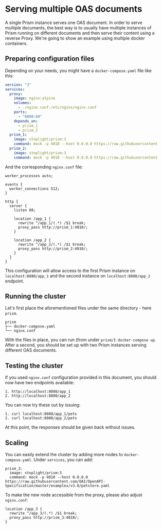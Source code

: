 # Serving multiple OAS documents

A single Prism instance serves one OAS document.
In order to serve multiple documents, the best way is to usually have multiple instances of Prism running on different documents and then serve their content using a reverse Proxy. We're going to show an example using multiple docker containers.

## Preparing configuration files

Depending on your needs, you might have a `docker-compose.yaml` file like this:

```yaml
version: "3"
services:
  proxy:
    image: nginx:alpine
    volumes:
      - ./nginx.conf:/etc/nginx/nginx.conf
    ports:
      - "8080:80"
    depends_on:
      - prism_1
      - prism_2
  prism_1:
    image: stoplight/prism:3
    command: mock -p 4010 --host 0.0.0.0 https://raw.githubusercontent.com/OAI/OpenAPI-Specification/master/examples/v2.0/yaml/petstore.yaml
  prism_2:
    image: stoplight/prism:3
    command: mock -p 4010 --host 0.0.0.0 https://raw.githubusercontent.com/OAI/OpenAPI-Specification/master/examples/v3.0/petstore.yaml
```

And the corresponding `nginx.conf` file:

```
worker_processes auto;

events {
  worker_connections 512;
}

http {
  server {
    listen 80;

    location /app_1 {
      rewrite ^/app_1/(.*) /$1 break;
      proxy_pass http://prism_1:4010/;
    }

    location /app_2 {
      rewrite ^/app_2/(.*) /$1 break;
      proxy_pass http://prism_2:4010/;
    }
  }
}
```

This configuration will allow access to the first Prism instance on `localhost:8080/app_1` and the second instance on `localhost:8080/app_2` endpoint.

## Running the cluster

Let's first place the aforementioned files under the same directory - here `prism`.

```
prism
├── docker-compose.yaml
└── nginx.conf
```

With the files in place, you can run (from under `prism/`): `docker-compose up`.
After a second, you should be set up with two Prism instances serving different OAS documents.

## Testing the cluster

If you used `nginx.conf` configuration provided in this document, you should now have two endpoints available:

```
1. http://localhost:8080/app_1
2. http://localhost:8080/app_2
```

You can now try these out by issuing:

```
1. curl localhost:8080/app_1/pets
2. curl localhost:8080/app_2/pets
```

At this point, the responses should be given back without issues.

## Scaling

You can easily extend the cluster by adding more nodes to `docker-compose.yaml`.
Under `services`, you can add:

```
prism_3:
  image: stoplight/prism:3
  command: mock -p 4010 --host 0.0.0.0 https://raw.githubusercontent.com/OAI/OpenAPI-Specification/master/examples/v3.0/petstore.yaml
```

To make the new node accessible from the proxy, please also adjust `nginx.conf`:

```
location /app_3 {
  rewrite ^/app_3/(.*) /$1 break;
  proxy_pass http://prism_3:4010/;
}
```
